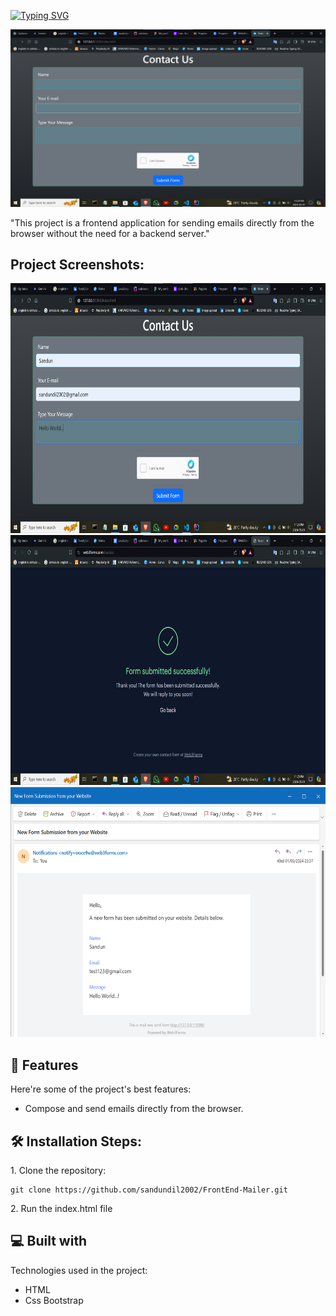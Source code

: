 <a href="https://git.io/typing-svg"><img src="https://readme-typing-svg.herokuapp.com?font=Fira+Code&weight=500&size=60&pause=1000&center=true&vCenter=true&random=false&width=800&height=60&lines=Front-End+Mailer" alt="Typing SVG" /></a>

<p align="center"><img src="/assets/contact us1.png" alt="project-image"></p>

<p id="description">"This project is a frontend application for sending emails directly from the browser without the need for a backend server."</p>

<h2>Project Screenshots:</h2>

<img src="/assets/contact us2.png" alt="project-screenshot" width="600" height="400/">

<img src="/assets/contact us3.png" alt="project-screenshot" width="600" height="400/">

<img src="/assets/contact us4.png" alt="project-screenshot" width="600" height="400/">

  
  
<h2>🧐 Features</h2>

Here're some of the project's best features:

*   Compose and send emails directly from the browser.

<h2>🛠️ Installation Steps:</h2>

<p>1. Clone the repository:</p>

```
git clone https://github.com/sandundil2002/FrontEnd-Mailer.git
```

<p>2. Run the index.html file</p>

  
  
<h2>💻 Built with</h2>

Technologies used in the project:

*   HTML
*   Css Bootstrap
